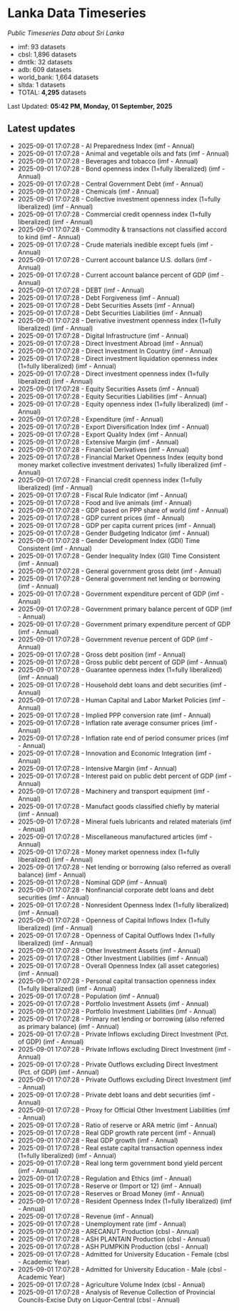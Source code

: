 # Lanka Data Timeseries
*Public Timeseries Data about Sri Lanka*

* imf: 93 datasets
* cbsl: 1,896 datasets
* dmtlk: 32 datasets
* adb: 609 datasets
* world_bank: 1,664 datasets
* sltda: 1 datasets
* TOTAL: **4,295** datasets

Last Updated: **05:42 PM, Monday, 01 September, 2025**

## Latest updates

* 2025-09-01 17:07:28 - AI Preparedness Index (imf - Annual)
* 2025-09-01 17:07:28 - Animal and vegetable oils and fats (imf - Annual)
* 2025-09-01 17:07:28 - Beverages and tobacco (imf - Annual)
* 2025-09-01 17:07:28 - Bond openness index (1=fully liberalized) (imf - Annual)
* 2025-09-01 17:07:28 - Central Government Debt (imf - Annual)
* 2025-09-01 17:07:28 - Chemicals (imf - Annual)
* 2025-09-01 17:07:28 - Collective investment openness index (1=fully liberalized) (imf - Annual)
* 2025-09-01 17:07:28 - Commercial credit openness index (1=fully liberalized) (imf - Annual)
* 2025-09-01 17:07:28 - Commodity & transactions not classified accord to kind (imf - Annual)
* 2025-09-01 17:07:28 - Crude materials inedible except fuels (imf - Annual)
* 2025-09-01 17:07:28 - Current account balance U.S. dollars (imf - Annual)
* 2025-09-01 17:07:28 - Current account balance percent of GDP (imf - Annual)
* 2025-09-01 17:07:28 - DEBT (imf - Annual)
* 2025-09-01 17:07:28 - Debt Forgiveness (imf - Annual)
* 2025-09-01 17:07:28 - Debt Securities Assets (imf - Annual)
* 2025-09-01 17:07:28 - Debt Securities Liabilities (imf - Annual)
* 2025-09-01 17:07:28 - Derivative investment openness index (1=fully liberalized) (imf - Annual)
* 2025-09-01 17:07:28 - Digital Infrastructure (imf - Annual)
* 2025-09-01 17:07:28 - Direct Investment Abroad (imf - Annual)
* 2025-09-01 17:07:28 - Direct Investment In Country (imf - Annual)
* 2025-09-01 17:07:28 - Direct investment liquidation openness index (1=fully liberalized) (imf - Annual)
* 2025-09-01 17:07:28 - Direct investment openness index (1=fully liberalized) (imf - Annual)
* 2025-09-01 17:07:28 - Equity Securities Assets (imf - Annual)
* 2025-09-01 17:07:28 - Equity Securities Liabilities (imf - Annual)
* 2025-09-01 17:07:28 - Equity openness index (1=fully liberalized) (imf - Annual)
* 2025-09-01 17:07:28 - Expenditure (imf - Annual)
* 2025-09-01 17:07:28 - Export Diversification Index (imf - Annual)
* 2025-09-01 17:07:28 - Export Quality Index (imf - Annual)
* 2025-09-01 17:07:28 - Extensive Margin (imf - Annual)
* 2025-09-01 17:07:28 - Financial Derivatives (imf - Annual)
* 2025-09-01 17:07:28 - Financial Market Openness Index (equity bond money market collective investment derivates) 1=fully liberalized (imf - Annual)
* 2025-09-01 17:07:28 - Financial credit openness index (1=fully liberalized) (imf - Annual)
* 2025-09-01 17:07:28 - Fiscal Rule Indicator (imf - Annual)
* 2025-09-01 17:07:28 - Food and live animals (imf - Annual)
* 2025-09-01 17:07:28 - GDP based on PPP share of world (imf - Annual)
* 2025-09-01 17:07:28 - GDP current prices (imf - Annual)
* 2025-09-01 17:07:28 - GDP per capita current prices (imf - Annual)
* 2025-09-01 17:07:28 - Gender Budgeting Indicator (imf - Annual)
* 2025-09-01 17:07:28 - Gender Development Index (GDI) Time Consistent (imf - Annual)
* 2025-09-01 17:07:28 - Gender Inequality Index (GII) Time Consistent (imf - Annual)
* 2025-09-01 17:07:28 - General government gross debt (imf - Annual)
* 2025-09-01 17:07:28 - General government net lending or borrowing (imf - Annual)
* 2025-09-01 17:07:28 - Government expenditure percent of GDP (imf - Annual)
* 2025-09-01 17:07:28 - Government primary balance percent of GDP (imf - Annual)
* 2025-09-01 17:07:28 - Government primary expenditure percent of GDP (imf - Annual)
* 2025-09-01 17:07:28 - Government revenue percent of GDP (imf - Annual)
* 2025-09-01 17:07:28 - Gross debt position (imf - Annual)
* 2025-09-01 17:07:28 - Gross public debt percent of GDP (imf - Annual)
* 2025-09-01 17:07:28 - Guarantee openness index (1=fully liberalized) (imf - Annual)
* 2025-09-01 17:07:28 - Household debt loans and debt securities (imf - Annual)
* 2025-09-01 17:07:28 - Human Capital and Labor Market Policies (imf - Annual)
* 2025-09-01 17:07:28 - Implied PPP conversion rate (imf - Annual)
* 2025-09-01 17:07:28 - Inflation rate average consumer prices (imf - Annual)
* 2025-09-01 17:07:28 - Inflation rate end of period consumer prices (imf - Annual)
* 2025-09-01 17:07:28 - Innovation and Economic Integration (imf - Annual)
* 2025-09-01 17:07:28 - Intensive Margin (imf - Annual)
* 2025-09-01 17:07:28 - Interest paid on public debt percent of GDP (imf - Annual)
* 2025-09-01 17:07:28 - Machinery and transport equipment (imf - Annual)
* 2025-09-01 17:07:28 - Manufact goods classified chiefly by material (imf - Annual)
* 2025-09-01 17:07:28 - Mineral fuels lubricants and related materials (imf - Annual)
* 2025-09-01 17:07:28 - Miscellaneous manufactured articles (imf - Annual)
* 2025-09-01 17:07:28 - Money market openness index (1=fully liberalized) (imf - Annual)
* 2025-09-01 17:07:28 - Net lending or borrowing (also referred as overall balance) (imf - Annual)
* 2025-09-01 17:07:28 - Nominal GDP (imf - Annual)
* 2025-09-01 17:07:28 - Nonfinancial corporate debt loans and debt securities (imf - Annual)
* 2025-09-01 17:07:28 - Nonresident Openness Index (1=fully liberalized) (imf - Annual)
* 2025-09-01 17:07:28 - Openness of Capital Inflows Index (1=fully liberalized) (imf - Annual)
* 2025-09-01 17:07:28 - Openness of Capital Outflows Index (1=fully liberalized) (imf - Annual)
* 2025-09-01 17:07:28 - Other Investment Assets (imf - Annual)
* 2025-09-01 17:07:28 - Other Investment Liabilities (imf - Annual)
* 2025-09-01 17:07:28 - Overall Openness Index (all asset categories) (imf - Annual)
* 2025-09-01 17:07:28 - Personal capital transaction openness index (1=fully liberalized) (imf - Annual)
* 2025-09-01 17:07:28 - Population (imf - Annual)
* 2025-09-01 17:07:28 - Portfolio Investment Assets (imf - Annual)
* 2025-09-01 17:07:28 - Portfolio Investment Liabilities (imf - Annual)
* 2025-09-01 17:07:28 - Primary net lending or borrowing (also referred as primary balance) (imf - Annual)
* 2025-09-01 17:07:28 - Private Inflows excluding Direct Investment (Pct. of GDP) (imf - Annual)
* 2025-09-01 17:07:28 - Private Inflows excluding Direct Investment (imf - Annual)
* 2025-09-01 17:07:28 - Private Outflows excluding Direct Investment (Pct. of GDP) (imf - Annual)
* 2025-09-01 17:07:28 - Private Outflows excluding Direct Investment (imf - Annual)
* 2025-09-01 17:07:28 - Private debt loans and debt securities (imf - Annual)
* 2025-09-01 17:07:28 - Proxy for Official Other Investment Liabilities (imf - Annual)
* 2025-09-01 17:07:28 - Ratio of reserve or ARA metric (imf - Annual)
* 2025-09-01 17:07:28 - Real GDP growth rate percent (imf - Annual)
* 2025-09-01 17:07:28 - Real GDP growth (imf - Annual)
* 2025-09-01 17:07:28 - Real estate capital transaction openness index (1=fully liberalized) (imf - Annual)
* 2025-09-01 17:07:28 - Real long term government bond yield percent (imf - Annual)
* 2025-09-01 17:07:28 - Regulation and Ethics (imf - Annual)
* 2025-09-01 17:07:28 - Reserve or (Import or 12) (imf - Annual)
* 2025-09-01 17:07:28 - Reserves or Broad Money (imf - Annual)
* 2025-09-01 17:07:28 - Resident Openness Index (1=fully liberalized) (imf - Annual)
* 2025-09-01 17:07:28 - Revenue (imf - Annual)
* 2025-09-01 17:07:28 - Unemployment rate (imf - Annual)
* 2025-09-01 17:07:28 - ARECANUT Production (cbsl - Annual)
* 2025-09-01 17:07:28 - ASH PLANTAIN Production (cbsl - Annual)
* 2025-09-01 17:07:28 - ASH PUMPKIN Production (cbsl - Annual)
* 2025-09-01 17:07:28 - Admitted for University Education - Female (cbsl - Academic Year)
* 2025-09-01 17:07:28 - Admitted for University Education - Male (cbsl - Academic Year)
* 2025-09-01 17:07:28 - Agriculture Volume Index (cbsl - Annual)
* 2025-09-01 17:07:28 - Analysis of Revenue Collection of Provincial Councils-Excise Duty on Liquor-Central (cbsl - Annual)